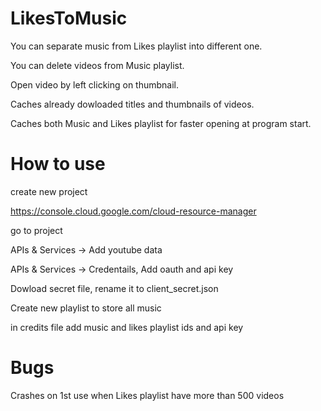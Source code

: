 # LikesToMusic

You can separate music from Likes playlist into different one.

You can delete videos from Music playlist.

Open video by left clicking on thumbnail. 

Caches already dowloaded titles and thumbnails of videos.

Caches both Music and Likes playlist for faster opening at program start.


# How to use

create new project

https://console.cloud.google.com/cloud-resource-manager

go to project

APIs & Services -> Add youtube data

APIs & Services -> Credentails, Add oauth and api key

Dowload secret file, rename it to client_secret.json

Create new playlist to store all music

in credits file add music and likes playlist ids and api key

# Bugs

Crashes on 1st use when Likes playlist have more than 500 videos
